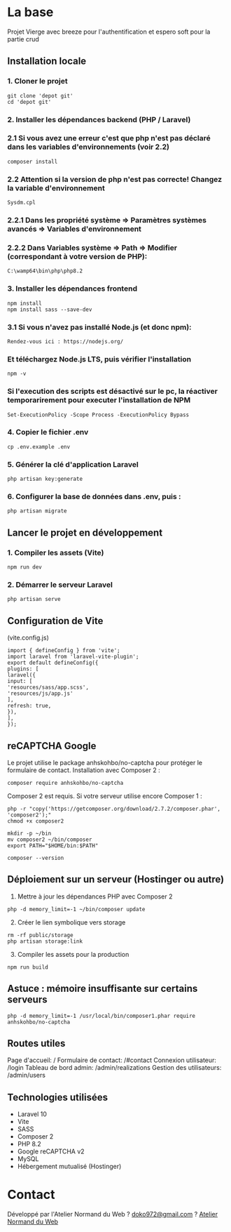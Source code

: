 # La base

Projet Vierge avec breeze pour l'authentification et espero soft pour la partie crud

## Installation locale
### 1. Cloner le projet
```
git clone 'depot git'
cd 'depot git'

```
### 2. Installer les dépendances backend (PHP / Laravel)
### 2.1 Si vous avez une erreur c'est que php n'est pas déclaré dans les variables d'environnements (voir 2.2)
```
composer install
```
### 2.2 Attention si la version de php n'est pas correcte! Changez la variable d'environnement
```
Sysdm.cpl
```
### 2.2.1 Dans les propriété système => Paramètres systèmes avancés => Variables d'environnement
### 2.2.2 Dans Variables système => Path => Modifier (correspondant à votre version de PHP):
```
C:\wamp64\bin\php\php8.2
```
### 3. Installer les dépendances frontend
```
npm install
npm install sass --save-dev
```
### 3.1 Si vous n'avez pas installé Node.js (et donc npm):
```
Rendez-vous ici : https://nodejs.org/
```
### Et téléchargez Node.js LTS, puis vérifier l'installation
```
npm -v
```
### Si l'execution des scripts est désactivé sur le pc, la réactiver temporarirement pour executer l'installation de NPM
```
Set-ExecutionPolicy -Scope Process -ExecutionPolicy Bypass
```
### 4. Copier le fichier .env
```
cp .env.example .env
```
### 5. Générer la clé d'application Laravel
```
php artisan key:generate
```
### 6. Configurer la base de données dans .env, puis :
```
php artisan migrate
```
## Lancer le projet en développement
### 1. Compiler les assets (Vite)
```
npm run dev
```
### 2. Démarrer le serveur Laravel
```
php artisan serve
```
## Configuration de Vite
(vite.config.js)
```
import { defineConfig } from 'vite';
import laravel from 'laravel-vite-plugin';
export default defineConfig({
plugins: [
laravel({
input: [
'resources/sass/app.scss',
'resources/js/app.js'
],
refresh: true,
}),
],
});
```
## reCAPTCHA Google
Le projet utilise le package anhskohbo/no-captcha pour protéger le formulaire de contact.
Installation avec Composer 2 :
```
composer require anhskohbo/no-captcha
```
Composer 2 est requis. Si votre serveur utilise encore Composer 1 :
```
php -r "copy('https://getcomposer.org/download/2.7.2/composer.phar', 'composer2');"
chmod +x composer2
```
```
mkdir -p ~/bin
mv composer2 ~/bin/composer
export PATH="$HOME/bin:$PATH"
```
```
composer --version
```

## Déploiement sur un serveur (Hostinger ou autre)
1. Mettre à jour les dépendances PHP avec Composer 2
```
php -d memory_limit=-1 ~/bin/composer update
```
2. Créer le lien symbolique vers storage
```
rm -rf public/storage
php artisan storage:link
```
3. Compiler les assets pour la production
```
npm run build
```

## Astuce : mémoire insuffisante sur certains serveurs
```
php -d memory_limit=-1 /usr/local/bin/composer1.phar require anhskohbo/no-captcha
```
## Routes utiles
Page d'accueil: /
Formulaire de contact: /#contact
Connexion utilisateur: /login
Tableau de bord admin: /admin/realizations
Gestion des utilisateurs: /admin/users

## Technologies utilisées
- Laravel 10
- Vite
- SASS
- Composer 2
- PHP 8.2
- Google reCAPTCHA v2
- MySQL
- Hébergement mutualisé (Hostinger)


# Contact
Développé par l'Atelier Normand du Web
? doko972@gmail.com
? [Atelier Normand du Web](https://ateliernormandduweb.fr/)
